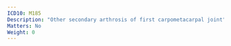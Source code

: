 ```yaml
---
ICD10: M185
Description: "Other secondary arthrosis of first carpometacarpal joint"
Matters: No
Weight: 0
---
```

